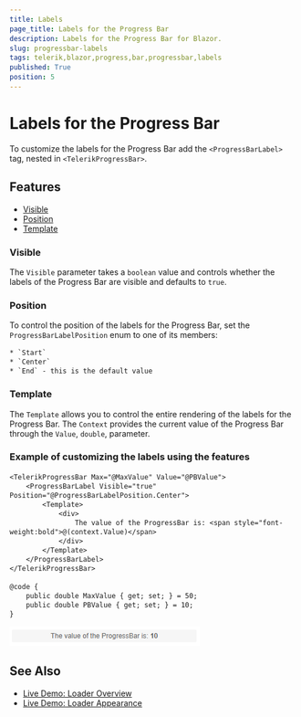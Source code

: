 ```yaml
---
title: Labels
page_title: Labels for the Progress Bar
description: Labels for the Progress Bar for Blazor.
slug: progressbar-labels
tags: telerik,blazor,progress,bar,progressbar,labels
published: True
position: 5
---
```


# Labels for the Progress Bar

To customize the labels for the Progress Bar add the `<ProgressBarLabel>` tag, nested in `<TelerikProgressBar>`.

## Features

* [Visible](#visible)
* [Position](#position)
* [Template](#template)

### Visible

The `Visible` parameter takes a `boolean` value and controls whether the labels of the Progress Bar are visible and defaults to `true`.

### Position

To control the position of the labels for the Progress Bar, set the `ProgressBarLabelPosition` enum to one of its members:

    * `Start`
    * `Center`
    * `End` - this is the default value
    
    
### Template

The `Template` allows you to control the entire rendering of the labels for the Progress Bar. The `Context` provides the current value of the Progress Bar through the `Value`, `double`, parameter.

### Example of customizing the labels using the features

````CSHTML
<TelerikProgressBar Max="@MaxValue" Value="@PBValue">
    <ProgressBarLabel Visible="true" Position="@ProgressBarLabelPosition.Center">
        <Template>
            <div>
                The value of the ProgressBar is: <span style="font-weight:bold">@(context.Value)</span>
            </div>
        </Template>
    </ProgressBarLabel>
</TelerikProgressBar>

@code {
    public double MaxValue { get; set; } = 50;
    public double PBValue { get; set; } = 10;
}
````

![customize the labels of the progress bar](images/progress-bar-customize-label.png)


## See Also

  * [Live Demo: Loader Overview](https://demos.telerik.com/blazor-ui/loader/overview)
  * [Live Demo: Loader Appearance](https://demos.telerik.com/blazor-ui/loader/appearance)
